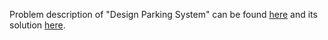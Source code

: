Problem description of "Design Parking System" can be found [here](https://leetcode.com/problems/design-parking-system/description/) and its solution [here](https://github.com/aurimas13/Solutions-To-Problems/blob/main/LeetCode/Python%20Solutions/Design%20Parking%20System/design.py).